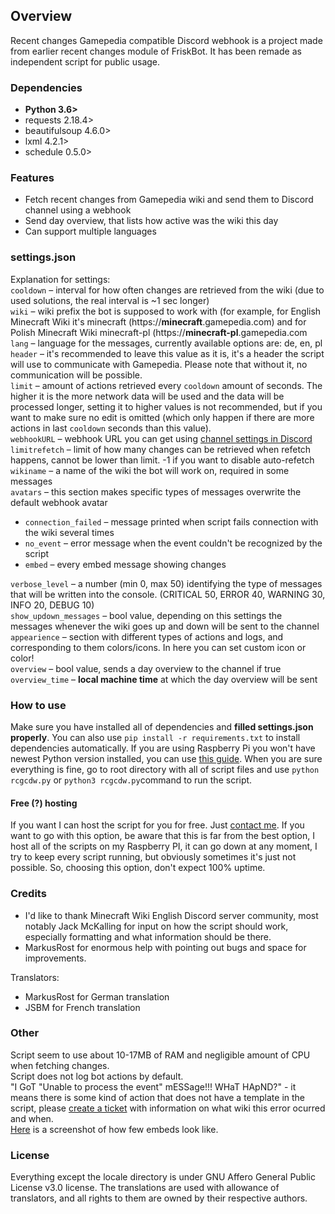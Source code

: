 ## Overview ##
Recent changes Gamepedia compatible Discord webhook is a project made from earlier recent changes module of FriskBot. It has been remade as independent script for public usage. 

### Dependencies ###
* **Python 3.6>**
* requests 2.18.4>
* beautifulsoup 4.6.0>
* lxml 4.2.1>
* schedule 0.5.0>

### Features ###
* Fetch recent changes from Gamepedia wiki and send them to Discord channel using a webhook
* Send day overview, that lists how active was the wiki this day
* Can support multiple languages

### settings.json ###
Explanation for settings:    
`cooldown` – interval for how often changes are retrieved from the wiki (due to used solutions, the real interval is ~1 sec longer)    
`wiki` – wiki prefix the bot is supposed to work with (for example, for English Minecraft Wiki it's minecraft (https://**minecraft**.gamepedia.com) and for Polish Minecraft Wiki minecraft-pl (https://**minecraft-pl**.gamepedia.com    
`lang` – language for the messages, currently available options are: de, en, pl    
`header` – it's recommended to leave this value as it is, it's a header the script will use to communicate with Gamepedia. Please note that without it, no communication will be possible.    
`limit` – amount of actions retrieved every `cooldown` amount of seconds. The higher it is the more network data will be used and the data will be processed longer, setting it to higher values is not recommended, but if you want to make sure no edit is omitted (which only happen if there are more actions in last `cooldown` seconds than this value).    
`webhookURL` – webhook URL you can get using [channel settings in Discord](https://support.discordapp.com/hc/en-us/articles/228383668-Intro-to-Webhooks)     
`limitrefetch` – limit of how many changes can be retrieved when refetch happens, cannot be lower than limit. -1 if you want to disable auto-refetch    
`wikiname` – a name of the wiki the bot will work on, required in some messages    
`avatars` – this section makes specific types of messages overwrite the default webhook avatar    
* `connection_failed` – message printed when script fails connection with the wiki several times    
* `no_event` – error message when the event couldn't be recognized by the script    
* `embed` – every embed message showing changes

`verbose_level` – a number (min 0, max 50) identifying the type of messages that will be written into the console. (CRITICAL 50, ERROR 40, WARNING 30, INFO 20, DEBUG 10)    
`show_updown_messages` – bool value, depending on this settings the messages whenever the wiki goes up and down will be sent to the channel    
`appearience` – section with different types of actions and logs, and corresponding to them colors/icons. In here you can set custom icon or color!    
`overview` – bool value, sends a day overview to the channel if true    
`overview_time` – **local machine time** at which the day overview will be sent    

### How to use ###
Make sure you have installed all of dependencies and **filled settings.json properly**. You can also use `pip install -r requirements.txt` to install dependencies automatically. If you are using Raspberry Pi you won't have newest Python version installed, you can use [this guide](https://gist.github.com/dschep/24aa61672a2092246eaca2824400d37f).
When you are sure everything is fine, go to root directory with all of script files and use `python rcgcdw.py` or `python3 rcgcdw.py`command to run the script. 

#### Free (?) hosting ####
If you want I can host the script for you for free. Just [contact me](https://minecraft.gamepedia.com/User:Frisk#Contact). If you want to go with this option, be aware that this is far from the best option, I host all of the scripts on my Raspberry PI, it can go down at any moment, I try to keep every script running, but obviously sometimes it's just not possible. So, choosing this option, don't expect 100% uptime.

### Credits ###
* I'd like to thank Minecraft Wiki English Discord server community, most notably Jack McKalling for input on how the script should work, especially formatting and what information should be there.
* MarkusRost for enormous help with pointing out bugs and space for improvements. 

Translators: 
* MarkusRost for German translation
* JSBM for French translation

### Other ###
Script seem to use about 10-17MB of RAM and negligible amount of CPU when fetching changes.    
Script does not log bot actions by default.    
"I GoT "Unable to process the event" mESSage!!! WHaT HApND?" - it means there is some kind of action that does not have a template in the script, please [create a ticket](https://gitlab.com/piotrex43/RcGcDw/issues/new?issue%5Bassignee_id%5D=&issue%5Bmilestone_id%5D=) with information on what wiki this error ocurred and when.    
[Here](https://framapic.org/rVFQD0NQVcok/Ue1SVHHM0e4V.png) is a screenshot of how few embeds look like.

### License ###
Everything except the locale directory is under GNU Affero General Public License v3.0 license. The translations are used with allowance of translators, and all rights to them are owned by their respective authors.
